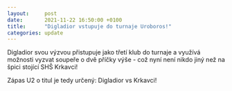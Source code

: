 ```yaml
---
layout:     post
date:       2021-11-22 16:50:00 +0100
title:      "Digladior vstupuje do turnaje Uroboros!"
categories: update
---
```


Digladior svou výzvou přistupuje jako třetí klub do turnaje a využívá možnosti vyzvat soupeře o dvě příčky výše - což nyní není nikdo jiný než na špici stojící SHŠ Krkavci!

Zápas U2 o titul je tedy určený: Digladior vs Krkavci!